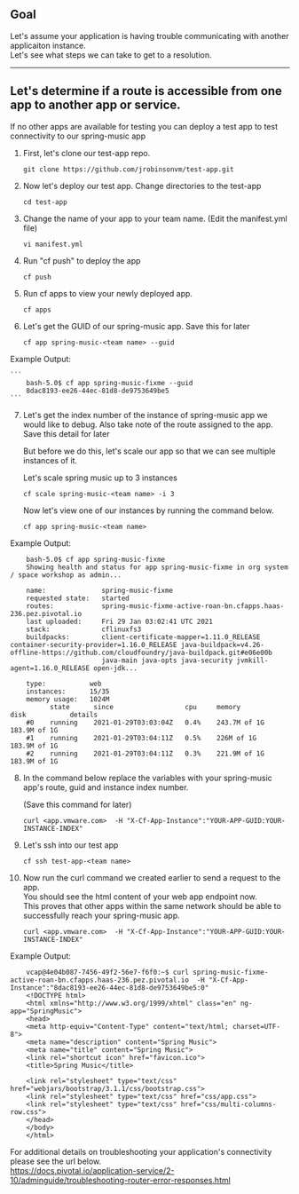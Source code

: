 ## Goal

Let's assume your application is having trouble communicating with another applicaiton instance.   
Let's see what steps we can take to get to a resolution.   

---

## Let's determine if a route is accessible from one app to another app or service.   

If no other apps are available for testing you can deploy a test app to test connectivity to our spring-music app

1. First, let's clone our test-app repo. 
    ```execute
    git clone https://github.com/jrobinsonvm/test-app.git
    ```
2. Now let's deploy our test app.  Change directories to the test-app 
    ```execute
    cd test-app 
    ```
3. Change the name of your app to your team name. (Edit the manifest.yml file) 
    ```execute
    vi manifest.yml
    ```
4. Run "cf push" to deploy the app
    ```execute
    cf push
    ```
5. Run cf apps to view your newly deployed app.   
    ```execute
    cf apps
    ```
6. Let's get the GUID of our spring-music app.  Save this for later 
    ```execute
    cf app spring-music-<team name> --guid
    ```
    
Example Output: 

    ```
        bash-5.0$ cf app spring-music-fixme --guid
        8dac8193-ee26-44ec-81d8-de9753649be5
    ```
    
7. Let's get the index number of the instance of spring-music app we would like to debug. Also take note of the route assigned to the app.  Save this detail for later

   But before we do this, let's scale our app so that we can see multiple instances of it.
   
   Let's scale spring music up to 3 instances  
    ```execute
    cf scale spring-music-<team name> -i 3
    ```
  
   Now let's view one of our instances by running the command below. 
    
    ```execute
    cf app spring-music-<team name> 
    ```
    
Example Output: 
   
        bash-5.0$ cf app spring-music-fixme
        Showing health and status for app spring-music-fixme in org system / space workshop as admin...

        name:              spring-music-fixme
        requested state:   started
        routes:            spring-music-fixme-active-roan-bn.cfapps.haas-236.pez.pivotal.io
        last uploaded:     Fri 29 Jan 03:02:41 UTC 2021
        stack:             cflinuxfs3
        buildpacks:        client-certificate-mapper=1.11.0_RELEASE container-security-provider=1.16.0_RELEASE java-buildpack=v4.26-offline-https://github.com/cloudfoundry/java-buildpack.git#e06e00b
                           java-main java-opts java-security jvmkill-agent=1.16.0_RELEASE open-jdk...

        type:           web
        instances:      15/35
        memory usage:   1024M
              state      since                  cpu     memory         disk           details
        #0    running    2021-01-29T03:03:04Z   0.4%    243.7M of 1G   183.9M of 1G   
        #1    running    2021-01-29T03:04:11Z   0.5%    226M of 1G     183.9M of 1G   
        #2    running    2021-01-29T03:04:11Z   0.3%    221.9M of 1G   183.9M of 1G   

8. In the command below replace the variables with your spring-music app's route, guid and instance index number. 
   
   (Save this command for later) 
    ```execute
    curl <app.vmware.com>  -H "X-Cf-App-Instance":"YOUR-APP-GUID:YOUR-INSTANCE-INDEX"
    ```
9. Let's ssh into our test app 
    ```execute
    cf ssh test-app-<team name>
    ```
10. Now run the curl command we created earlier to send a request to the app.   
    You should see the html content of your web app endpoint now.   
    This proves that other apps within the same network should be able to successfully reach your spring-music app.   
    
    ```execute
    curl <app.vmware.com>  -H "X-Cf-App-Instance":"YOUR-APP-GUID:YOUR-INSTANCE-INDEX"
    ```
    
  Example Output:
   
        vcap@4e04b087-7456-49f2-56e7-f6f0:~$ curl spring-music-fixme-active-roan-bn.cfapps.haas-236.pez.pivotal.io  -H "X-Cf-App-Instance":"8dac8193-ee26-44ec-81d8-de9753649be5:0"
        <!DOCTYPE html>
        <html xmlns="http://www.w3.org/1999/xhtml" class="en" ng-app="SpringMusic">
        <head>
        <meta http-equiv="Content-Type" content="text/html; charset=UTF-8">
        <meta name="description" content="Spring Music">
        <meta name="title" content="Spring Music">
        <link rel="shortcut icon" href="favicon.ico">
        <title>Spring Music</title>

        <link rel="stylesheet" type="text/css" href="webjars/bootstrap/3.1.1/css/bootstrap.css">
        <link rel="stylesheet" type="text/css" href="css/app.css">
        <link rel="stylesheet" type="text/css" href="css/multi-columns-row.css">
        </head>
        </body>
        </html>


For additional details on troubleshooting your application's connectivity please see the url below.  
https://docs.pivotal.io/application-service/2-10/adminguide/troubleshooting-router-error-responses.html
